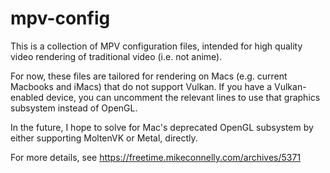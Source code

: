 # mpv-config

This is a collection of MPV configuration files, intended for high quality video rendering of traditional video (i.e. not anime).

For now, these files are tailored for rendering on Macs (e.g. current Macbooks and iMacs) that do not support Vulkan. If you have a Vulkan-enabled device, you can uncomment the relevant lines to use that graphics subsystem instead of OpenGL. 

In the future, I hope to solve for Mac's deprecated OpenGL subsystem by either supporting MoltenVK or Metal, directly.

For more details, see https://freetime.mikeconnelly.com/archives/5371
